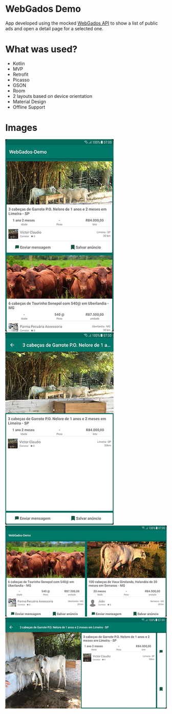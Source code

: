 # WebGados Demo
App developed using the mocked [WebGados API](https://webgados.com.br/anuncios-example) to show a list of public ads and open a detail page for a selected one.
# What was used?
  - Kotlin
  - MVP
  - Retrofit
  - Picasso
  - GSON
  - Room
  - 2 layouts based on device orientation
  - Material Design
  - Offline Support
 # Images
![](https://github.com/Tgo1014/WebGados-Demo/raw/master/Images/Screenshot_20171129-094239.png) 
![](https://github.com/Tgo1014/WebGados-Demo/raw/master/Images/Screenshot_20171129-094314.png)
![](https://github.com/Tgo1014/WebGados-Demo/raw/master/Images/Screenshot_20171129-094253.png)
![](https://github.com/Tgo1014/WebGados-Demo/raw/master/Images/Screenshot_20171129-094532.png)
